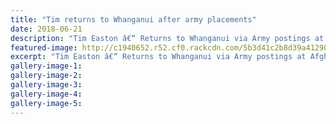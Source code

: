 ```yaml
---
title: "Tim returns to Whanganui after army placements"
date: 2018-06-21
description: "Tim Easton â€“ Returns to Whanganui via Army postings at Afghanistan and Egypt..."
featured-image: http://c1940652.r52.cf0.rackcdn.com/5b3d41c2b8d39a412900011a/Tim-Easton-250-RCP-21-june.gif
excerpt: "Tim Easton â€“ Returns to Whanganui via Army postings at Afghanistan and Egypt"
gallery-image-1: 
gallery-image-2: 
gallery-image-3: 
gallery-image-4: 
gallery-image-5: 
---
```

